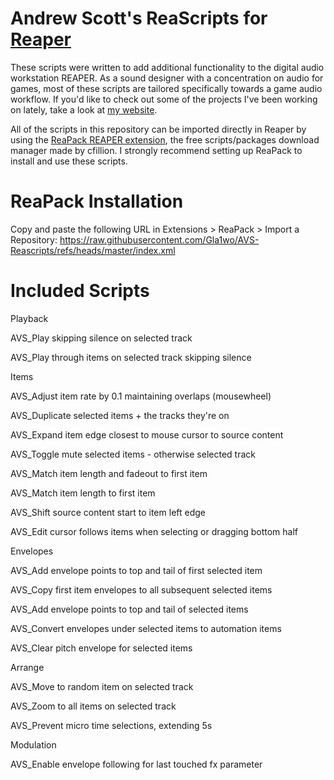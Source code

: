 # Andrew Scott's ReaScripts for [Reaper](https://www.reaper.fm/)

These scripts were written to add additional functionality to the digital audio workstation REAPER. As a sound designer with a concentration on audio for games, most of these scripts are tailored specifically towards a game audio workflow. If you'd like to check out some of the projects I've been working on lately, take a look at [my website](https://www.andrewvscott.com/).

All of the scripts in this repository can be imported directly in Reaper by using the [ReaPack REAPER extension](https://reapack.com/), the free scripts/packages download manager made by cfillion. I strongly recommend setting up ReaPack to install and use these scripts.

# ReaPack Installation

Copy and paste the following URL in Extensions > ReaPack > Import a Repository: https://raw.githubusercontent.com/Gla1wo/AVS-Reascripts/refs/heads/master/index.xml

# Included Scripts

Playback


AVS_Play skipping silence on selected track

AVS_Play through items on selected track skipping silence


Items


AVS_Adjust item rate by 0.1 maintaining overlaps (mousewheel)

AVS_Duplicate selected items + the tracks they're on

AVS_Expand item edge closest to mouse cursor to source content

AVS_Toggle mute selected items - otherwise selected track

AVS_Match item length and fadeout to first item

AVS_Match item length to first item

AVS_Shift source content start to item left edge

AVS_Edit cursor follows items when selecting or dragging bottom half


Envelopes


AVS_Add envelope points to top and tail of first selected item

AVS_Copy first item envelopes to all subsequent selected items

AVS_Add envelope points to top and tail of selected items

AVS_Convert envelopes under selected items to automation items

AVS_Clear pitch envelope for selected items


Arrange


AVS_Move to random item on selected track

AVS_Zoom to all items on selected track

AVS_Prevent micro time selections, extending 5s


Modulation


AVS_Enable envelope following for last touched fx parameter